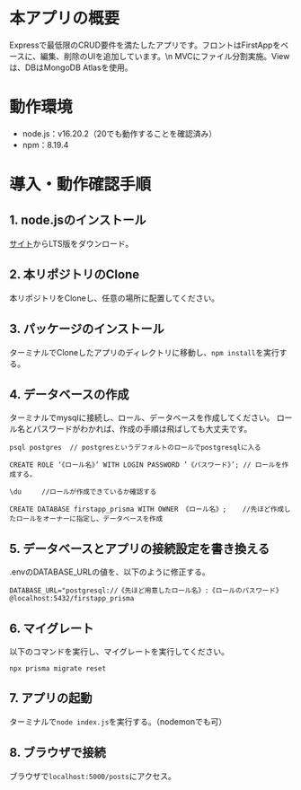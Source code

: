 # 本アプリの概要
Expressで最低限のCRUD要件を満たしたアプリです。フロントはFirstAppをベースに、編集、削除のUIを追加しています。\n
MVCにファイル分割実施。Viewは、DBはMongoDB Atlasを使用。


# 動作環境
- node.js：v16.20.2（20でも動作することを確認済み）
- npm：8.19.4

# 導入・動作確認手順

## 1. node.jsのインストール
[サイト](https://nodejs.org/en/download)からLTS版をダウンロード。

## 2. 本リポジトリのClone
本リポジトリをCloneし、任意の場所に配置してください。

## 3. パッケージのインストール
ターミナルでCloneしたアプリのディレクトリに移動し、`npm install`を実行する。

## 4. データベースの作成

ターミナルでmysqlに接続し、ロール、データベースを作成してください。
ロール名とパスワードがわかれば、作成の手順は飛ばしても大丈夫です。
```
psql postgres  // postgresというデフォルトのロールでpostgresqlに入る

CREATE ROLE ‘《ロール名》’ WITH LOGIN PASSWORD ’《パスワード》’; // ロールを作成する。

\du     //ロールが作成できているか確認する

CREATE DATABASE firstapp_prisma WITH OWNER 《ロール名》;    //先ほど作成したロールをオーナーに指定し、データベースを作成
```

## 5. データベースとアプリの接続設定を書き換える

.envのDATABASE_URLの値を、以下のように修正する。
```
DATABASE_URL="postgresql://《先ほど用意したロール名》:《ロールのパスワード》@localhost:5432/firstapp_prisma
```
## 6. マイグレート

以下のコマンドを実行し、マイグレートを実行してください。
```
npx prisma migrate reset
```

## 7. アプリの起動
ターミナルで`node index.js`を実行する。（nodemonでも可）

## 8. ブラウザで接続
ブラウザで`localhost:5000/posts`にアクセス。